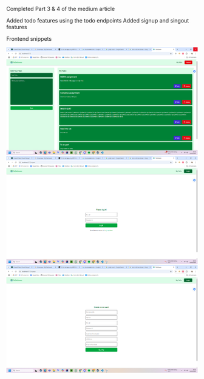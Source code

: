 Completed Part 3 & 4 of the medium article

Added todo features using the todo endpoints
Added signup and singout features

Frontend snippets

![homepage](./sc/mern-frontend.png)
![loginpage](./sc/mern-login.png)
![signup](./sc/mern-signup.png)
